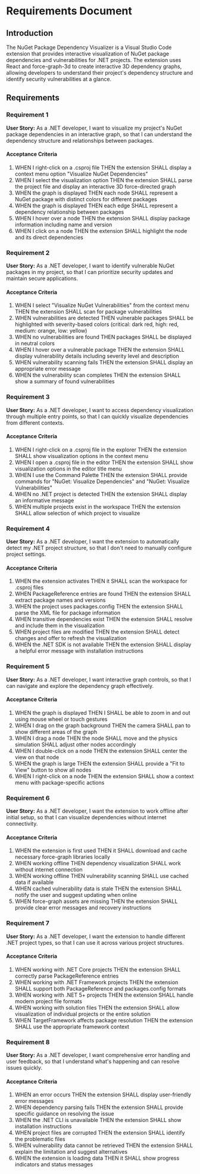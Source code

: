 # Requirements Document

## Introduction

The NuGet Package Dependency Visualizer is a Visual Studio Code extension that provides interactive visualization of NuGet package dependencies and vulnerabilities for .NET projects. The extension uses React and force-graph-3d to create interactive 3D dependency graphs, allowing developers to understand their project's dependency structure and identify security vulnerabilities at a glance.

## Requirements

### Requirement 1

**User Story:** As a .NET developer, I want to visualize my project's NuGet package dependencies in an interactive graph, so that I can understand the dependency structure and relationships between packages.

#### Acceptance Criteria

1. WHEN I right-click on a .csproj file THEN the extension SHALL display a context menu option "Visualize NuGet Dependencies"
2. WHEN I select the visualization option THEN the extension SHALL parse the project file and display an interactive 3D force-directed graph
3. WHEN the graph is displayed THEN each node SHALL represent a NuGet package with distinct colors for different packages
4. WHEN the graph is displayed THEN each edge SHALL represent a dependency relationship between packages
5. WHEN I hover over a node THEN the extension SHALL display package information including name and version
6. WHEN I click on a node THEN the extension SHALL highlight the node and its direct dependencies

### Requirement 2

**User Story:** As a .NET developer, I want to identify vulnerable NuGet packages in my project, so that I can prioritize security updates and maintain secure applications.

#### Acceptance Criteria

1. WHEN I select "Visualize NuGet Vulnerabilities" from the context menu THEN the extension SHALL scan for package vulnerabilities
2. WHEN vulnerabilities are detected THEN vulnerable packages SHALL be highlighted with severity-based colors (critical: dark red, high: red, medium: orange, low: yellow)
3. WHEN no vulnerabilities are found THEN packages SHALL be displayed in neutral colors
4. WHEN I hover over a vulnerable package THEN the extension SHALL display vulnerability details including severity level and description
5. WHEN vulnerability scanning fails THEN the extension SHALL display an appropriate error message
6. WHEN the vulnerability scan completes THEN the extension SHALL show a summary of found vulnerabilities

### Requirement 3

**User Story:** As a .NET developer, I want to access dependency visualization through multiple entry points, so that I can quickly visualize dependencies from different contexts.

#### Acceptance Criteria

1. WHEN I right-click on a .csproj file in the explorer THEN the extension SHALL show visualization options in the context menu
2. WHEN I open a .csproj file in the editor THEN the extension SHALL show visualization options in the editor title menu
3. WHEN I use the Command Palette THEN the extension SHALL provide commands for "NuGet: Visualize Dependencies" and "NuGet: Visualize Vulnerabilities"
4. WHEN no .NET project is detected THEN the extension SHALL display an informative message
5. WHEN multiple projects exist in the workspace THEN the extension SHALL allow selection of which project to visualize

### Requirement 4

**User Story:** As a .NET developer, I want the extension to automatically detect my .NET project structure, so that I don't need to manually configure project settings.

#### Acceptance Criteria

1. WHEN the extension activates THEN it SHALL scan the workspace for .csproj files
2. WHEN PackageReference entries are found THEN the extension SHALL extract package names and versions
3. WHEN the project uses packages.config THEN the extension SHALL parse the XML file for package information
4. WHEN transitive dependencies exist THEN the extension SHALL resolve and include them in the visualization
5. WHEN project files are modified THEN the extension SHALL detect changes and offer to refresh the visualization
6. WHEN the .NET SDK is not available THEN the extension SHALL display a helpful error message with installation instructions

### Requirement 5

**User Story:** As a .NET developer, I want interactive graph controls, so that I can navigate and explore the dependency graph effectively.

#### Acceptance Criteria

1. WHEN the graph is displayed THEN I SHALL be able to zoom in and out using mouse wheel or touch gestures
2. WHEN I drag on the graph background THEN the camera SHALL pan to show different areas of the graph
3. WHEN I drag a node THEN the node SHALL move and the physics simulation SHALL adjust other nodes accordingly
4. WHEN I double-click on a node THEN the extension SHALL center the view on that node
5. WHEN the graph is large THEN the extension SHALL provide a "Fit to View" button to show all nodes
6. WHEN I right-click on a node THEN the extension SHALL show a context menu with package-specific actions

### Requirement 6

**User Story:** As a .NET developer, I want the extension to work offline after initial setup, so that I can visualize dependencies without internet connectivity.

#### Acceptance Criteria

1. WHEN the extension is first used THEN it SHALL download and cache necessary force-graph libraries locally
2. WHEN working offline THEN dependency visualization SHALL work without internet connection
3. WHEN working offline THEN vulnerability scanning SHALL use cached data if available
4. WHEN cached vulnerability data is stale THEN the extension SHALL notify the user and suggest updating when online
5. WHEN force-graph assets are missing THEN the extension SHALL provide clear error messages and recovery instructions

### Requirement 7

**User Story:** As a .NET developer, I want the extension to handle different .NET project types, so that I can use it across various project structures.

#### Acceptance Criteria

1. WHEN working with .NET Core projects THEN the extension SHALL correctly parse PackageReference entries
2. WHEN working with .NET Framework projects THEN the extension SHALL support both PackageReference and packages.config formats
3. WHEN working with .NET 5+ projects THEN the extension SHALL handle modern project file formats
4. WHEN working with solution files THEN the extension SHALL allow visualization of individual projects or the entire solution
5. WHEN TargetFramework affects package resolution THEN the extension SHALL use the appropriate framework context

### Requirement 8

**User Story:** As a .NET developer, I want comprehensive error handling and user feedback, so that I understand what's happening and can resolve issues quickly.

#### Acceptance Criteria

1. WHEN an error occurs THEN the extension SHALL display user-friendly error messages
2. WHEN dependency parsing fails THEN the extension SHALL provide specific guidance on resolving the issue
3. WHEN the .NET CLI is unavailable THEN the extension SHALL show installation instructions
4. WHEN project files are corrupted THEN the extension SHALL identify the problematic files
5. WHEN vulnerability data cannot be retrieved THEN the extension SHALL explain the limitation and suggest alternatives
6. WHEN the extension is loading data THEN it SHALL show progress indicators and status messages

